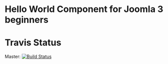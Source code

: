 Hello World Component for Joomla 3 beginners
===================

# Travis Status
Master: [![Build Status](https://travis-ci.org/gunjanpatel/joomla3-hello-world.png?branch=master)](https://travis-ci.org/gunjanpatel/joomla3-hello-world)
